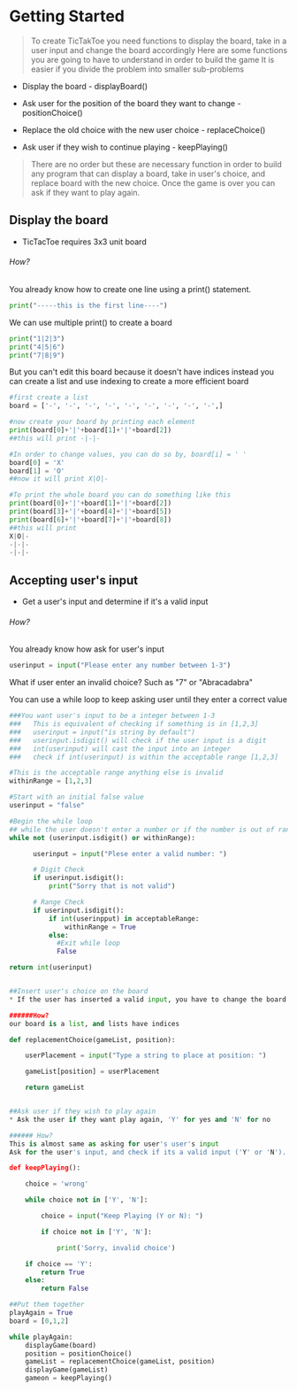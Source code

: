 # Getting Started

> To create TicTakToe you need functions to display the board, take in a user input and change the board accordingly
> Here are some functions you are going to have to understand in order to build the game
> It is easier if you divide the problem into smaller sub-problems

* Display the board - displayBoard()

* Ask user for the position of the board they want to change - positionChoice()

* Replace the old choice with the new user choice - replaceChoice()

* Ask user if they wish to continue playing - keepPlaying()

> There are no order but these are necessary function in order to build any program that can display a board, take in user's choice, and
> replace board with the new choice. Once the game is over you can ask if they want to play again.

## Display the board
* TicTacToe requires 3x3 unit board

###### How?

You already know how to create one line using a print() statement.
```python
print("-----this is the first line----")
```  
We can use multiple print() to create a board
```python
print("1|2|3")
print("4|5|6")
print("7|8|9")
```
But you can't edit this board because it doesn't have indices
instead you can create a list and use indexing to create a more efficient board
```python
#first create a list
board = ['-', '-', '-', '-', '-', '-', '-', '-', '-',]

#now create your board by printing each element
print(board[0]+'|'+board[1]+'|'+board[2])
##this will print -|-|-

#In order to change values, you can do so by, board[i] = ' '
board[0] = 'X'
board[1] = 'O'
##now it will print X|O|-

#To print the whole board you can do something like this
print(board[0]+'|'+board[1]+'|'+board[2])
print(board[3]+'|'+board[4]+'|'+board[5])
print(board[6]+'|'+board[7]+'|'+board[8])
##this will print
X|O|-
-|-|-
-|-|-
```

## Accepting user's input
* Get a user's input and determine if it's a valid input

###### How?

You already know how ask for user's input
```python
userinput = input("Please enter any number between 1-3")
```
What if user enter an invalid choice? Such as "7" or "Abracadabra"

You can use a while loop to keep asking user until they enter a correct value
```python
###You want user's input to be a integer between 1-3
###   This is equivalent of checking if something is in [1,2,3]
###   userinput = input("is string by default")
###   userinput.isdigit() will check if the user input is a digit
###   int(userinput) will cast the input into an integer
###   check if int(userinput) is within the acceptable range [1,2,3]

#This is the acceptable range anything else is invalid
withinRange = [1,2,3]

#Start with an initial false value
userinput = "false"

#Begin the while loop
## while the user doesn't enter a number or if the number is out of range
while not (userinput.isdigit() or withinRange):

      userinput = input("Plese enter a valid number: ")

      # Digit Check
      if userinput.isdigit():
          print("Sorry that is not valid")

      # Range Check
      if userinput.isdigit():
          if int(userinpput) in acceptableRange:
              withinRange = True
          else:
            #Exit while loop
            False

return int(userinput)


##Insert user's choice on the board
* If the user has inserted a valid input, you have to change the board or else you'll be displaying the same empty board

######How?
our board is a list, and lists have indices

def replacementChoice(gameList, position):

    userPlacement = input("Type a string to place at position: ")

    gameList[position] = userPlacement

    return gameList


##Ask user if they wish to play again
* Ask the user if they want play again, 'Y' for yes and 'N' for no

###### How?
This is almost same as asking for user's user's input
Ask for the user's input, and check if its a valid input ('Y' or 'N').

def keepPlaying():

    choice = 'wrong'

    while choice not in ['Y', 'N']:

        choice = input("Keep Playing (Y or N): ")

        if choice not in ['Y', 'N']:

            print('Sorry, invalid choice')

    if choice == 'Y':
        return True
    else:
        return False

##Put them together
playAgain = True
board = [0,1,2]

while playAgain:
    displayGame(board)
    position = positionChoice()
    gameList = replacementChoice(gameList, position)
    displayGame(gameList)
    gameon = keepPlaying()
